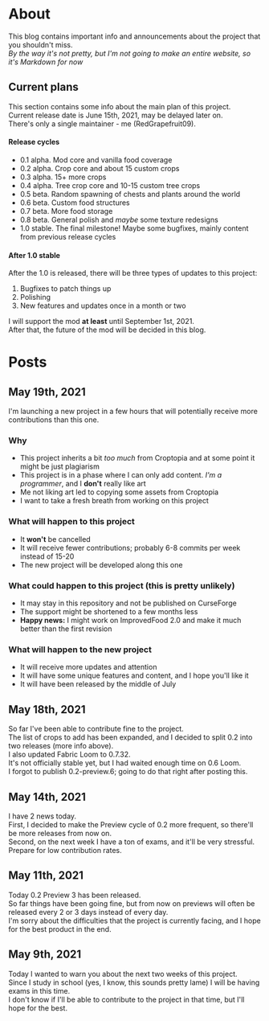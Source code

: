 # About

This blog contains important info and announcements about the project that you shouldn't miss.  
_By the way it's not pretty, but I'm not going to make an entire website, so it's Markdown for now_

## Current plans

This section contains some info about the main plan of this project.  
Current release date is June 15th, 2021, may be delayed later on.  
There's only a single maintainer - me (RedGrapefruit09).

#### Release cycles

- 0.1 alpha. Mod core and vanilla food coverage
- 0.2 alpha. Crop core and about 15 custom crops
- 0.3 alpha. 15+ more crops
- 0.4 alpha. Tree crop core and 10-15 custom tree crops
- 0.5 beta. Random spawning of chests and plants around the world
- 0.6 beta. Custom food structures
- 0.7 beta. More food storage
- 0.8 beta. General polish and _maybe_ some texture redesigns
- 1.0 stable. The final milestone! Maybe some bugfixes, mainly content from previous release cycles

#### After 1.0 stable

After the 1.0 is released, there will be three types of updates to this project:

1. Bugfixes to patch things up
2. Polishing
3. New features and updates once in a month or two

I will support the mod **at least** until September 1st, 2021.  
After that, the future of the mod will be decided in this blog.

# Posts

## May 19th, 2021

I'm launching a new project in a few hours that will potentially receive more contributions than this one.

### Why
- This project inherits a bit _too much_ from Croptopia and at some point it might be just plagiarism 
- This project is in a phase where I can only add content. _I'm a programmer_, and I **don't** really like art
- Me not liking art led to copying some assets from Croptopia
- I want to take a fresh breath from working on this project

### What will happen to this project
- It **won't** be cancelled
- It will receive fewer contributions; probably 6-8 commits per week instead of 15-20
- The new project will be developed along this one

### What could happen to this project (this is pretty unlikely)
- It may stay in this repository and not be published on CurseForge
- The support might be shortened to a few months less
- **Happy news:** I might work on ImprovedFood 2.0 and make it much better than the first revision

### What will happen to the new project
- It will receive more updates and attention
- It will have some unique features and content, and I hope you'll like it
- It will have been released by the middle of July

## May 18th, 2021

So far I've been able to contribute fine to the project.  
The list of crops to add has been expanded, and I decided to split 0.2 into two releases (more info above).  
I also updated Fabric Loom to 0.7.32.  
It's not officially stable yet, but I had waited enough time on 0.6 Loom.  
I forgot to publish 0.2-preview.6; going to do that right after posting this.

## May 14th, 2021

I have 2 news today.  
First, I decided to make the Preview cycle of 0.2 more frequent, so there'll be more releases from now on.  
Second, on the next week I have a ton of exams, and it'll be very stressful. Prepare for low contribution rates.

## May 11th, 2021

Today 0.2 Preview 3 has been released.  
So far things have been going fine, but from now on previews will often be released every 2 or 3 days instead of every
day.  
I'm sorry about the difficulties that the project is currently facing, and I hope for the best product in the end.

## May 9th, 2021

Today I wanted to warn you about the next two weeks of this project.  
Since I study in school (yes, I know, this sounds pretty lame) I will be having exams in this time.  
I don't know if I'll be able to contribute to the project in that time, but I'll hope for the best.